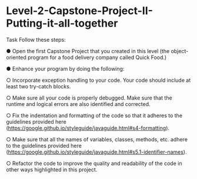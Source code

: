 # Level-2-Capstone-Project-II-Putting-it-all-together

Task
Follow these steps:

● Open the first Capstone Project that you created in this level (the object-oriented program for a food delivery company called Quick Food.)

● Enhance your program by doing the following:

○ Incorporate exception handling to your code. Your code should include at least two try-catch blocks.

○ Make sure all your code is properly debugged. Make sure that the runtime and logical errors are also identified and corrected.

○ Fix the indentation and formatting of the code so that it adheres to the guidelines provided here (https://google.github.io/styleguide/javaguide.html#s4-formatting).

○ Make sure that all the names of variables, classes, methods, etc. adhere to the guidelines provided here (https://google.github.io/styleguide/javaguide.html#s5.1-identifier-names).

○ Refactor the code to improve the quality and readability of the code in other ways highlighted in this project.
